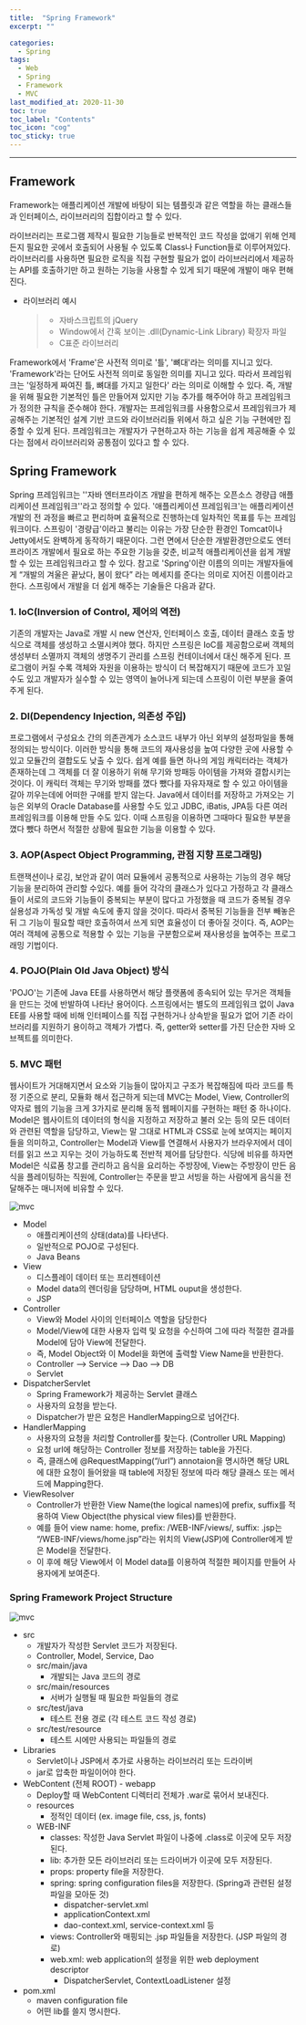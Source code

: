 ```yaml
---
title:  "Spring Framework"
excerpt: ""

categories:
  - Spring
tags:
  - Web
  - Spring
  - Framework
  - MVC
last_modified_at: 2020-11-30 
toc: true
toc_label: "Contents"
toc_icon: "cog"
toc_sticky: true
---
```


---
## Framework

Framework는 애플리케이션 개발에 바탕이 되는 템플릿과 같은 역할을 하는 클래스들과 인터페이스, 라이브러리의 집합이라고 할 수 있다. 

라이브러리는 프로그램 제작시 필요한 기능들로 반복적인 코드 작성을 없애기 위해 언제든지 필요한 곳에서 호출되어 사용될 수 있도록 Class나 Function들로 이루어져있다. 라이브러리를 사용하면 필요한 로직을 직접 구현할 필요가 없이 라이브러리에서 제공하는 API를 호출하기만 하고 원하는 기능을 사용할 수 있게 되기 때문에 개발이 매우 편해진다. 

- 라이브러리 예시

  > - 자바스크립트의 jQuery
  > - Window에서 간혹 보이는 .dll(Dynamic-Link Library) 확장자 파일
  > - C표준 라이브러리

Framework에서 'Frame'은 사전적 의미로 '틀', '뼈대'라는 의미를 지니고 있다. 'Framework'라는 단어도 사전적 의미로 동일한 의미를 지니고 있다. 따라서 프레임워크는 '일정하게 짜여진 틀, 뼈대를 가지고 일한다' 라는 의미로 이해할 수 있다. 즉, 개발을 위해 필요한 기본적인 틀은 만들어져 있지만 기능 추가를 해주어야 하고 프레임워크가 정의한 규칙을 준수해야 한다. 개발자는 프레임워크를 사용함으로서 프레임워크가 제공해주는 기본적인 설계 기반 코드와 라이브러리들 위에서 하고 싶은 기능 구현에만 집중할 수 있게 된다. 프레임워크는 개발자가 구현하고자 하는 기능을 쉽게 제공해줄 수 있다는 점에서 라이브러리와 공통점이 있다고 할 수 있다. 



## Spring Framework

Spring 프레임워크는 ''자바 엔터프라이즈 개발을 편하게 해주는 오픈소스 경량급 애플리케이션 프레임워크''라고 정의할 수 있다.   '애플리케이션 프레임워크'는 애플리케이션 개발의 전 과정을 빠르고 편리하며 효율적으로 진행하는데 일차적인 목표를 두는 프레임워크이다. 스프링이 '경량급'이라고 불리는 이유는 가장 단순한 환경인 Tomcat이나 Jetty에서도 완벽하게 동작하기 때문이다. 그런 면에서 단순한 개발환경만으로도 엔터프라이즈 개발에서 필요로 하는 주요한 기능을 갖춘, 비교적 애플리케이션을 쉽게 개발할 수 있는 프레임워크라고 할 수 있다. 참고로 'Spring'이란 이름의 의미는 개발자들에게 “개발의 겨울은 끝났다, 봄이 왔다” 라는 메세지를 준다는 의미로 지어진 이름이라고 한다. 스프링에서 개발을 더 쉽게 해주는 기술들은 다음과 같다. 

### 1. IoC(Inversion of Control, 제어의 역전)

기존의 개발자는 Java로 개발 시 new 연산자, 인터페이스 호출, 데이터 클래스 호출 방식으로 객체를 생성하고 소멸시켜야 했다. 하지만 스프링은 IoC를 제공함으로써 객체의 생성부터 소멸까지 객체의 생명주기 관리를 스프링 컨테이너에서 대신 해주게 된다. 프로그램이 커질 수록 객체와 자원을 이용하는 방식이 더 복잡해지기 때문에 코드가 꼬일 수도 있고 개발자가 실수할 수 있는 영역이 늘어나게 되는데 스프링이 이런 부분을 줄여주게 된다.

### 2. DI(Dependency Injection, 의존성 주입)

프로그램에서 구성요소 간의 의존관계가 소스코드 내부가 아닌 외부의 설정파일을 통해 정의되는 방식이다. 이러한 방식을 통해 코드의 재사용성을 높여 다양한 곳에 사용할 수 있고 모듈간의 결합도도 낮출 수 있다. 쉽게 예를 들면 하나의 게임 캐릭터라는 객체가 존재하는데 그 객체를 더 잘 이용하기 위해 무기와 방패등 아이템을 가져와 결합시키는 것이다. 이 캐릭터 객체는 무기와 방패를 꼈다 뺐다를 자유자재로 할 수 있고 아이템을 갈아 끼우는데에 어떠한 구애를 받지 않는다. Java에서 데이터를 저장하고 가져오는 기능은 외부의 Oracle Database를 사용할 수도 있고 JDBC, iBatis, JPA등 다른 여러 프레임워크를 이용해 만들 수도 있다. 이때 스프링을 이용하면 그때마다 필요한 부분을 꼈다 뺐다 하면서 적절한 상황에 필요한 기능을 이용할 수 있다. 

### 3. AOP(Aspect Object Programming, 관점 지향 프로그래밍)

트랜잭션이나 로깅, 보안과 같이 여러 묘듈에서 공통적으로 사용하는 기능의 경우 해당 기능을 분리하여 관리할 수있다. 예를 들어 각각의 클래스가 있다고 가정하고 각 클래스들이 서로의 코드와 기능들이 중복되는 부분이 많다고 가정했을 때 코드가 중복될 경우 실용성과 가독성 및 개발 속도에 좋지 않을 것이다. 따라서 중복된 기능들을 전부 빼놓은 뒤 그 기능이 필요할 때만 호출하여서 쓰게 되면 효율성이 더 좋아질 것이다. 즉, AOP는 여러 객체에 공통으로 적용할 수 있는 기능을 구분함으로써 재사용성을 높여주는 프로그래밍 기법이다. 

### 4. POJO(Plain Old Java Object) 방식

'POJO'는 기존에 Java EE를 사용하면서 해당 플랫폼에 종속되어 있는 무거은 객체들을 만드는 것에 반발하여 나타난 용어이다. 스프링에서는 별도의 프레임워크 없이 Java EE를 사용할 때에 비해 인터페이스를 직접 구현하거나 상속받을 필요가 없어 기존 라이브러리를 지원하기 용이하고 객체가 가볍다. 즉, getter와 setter를 가진 단순한 자바 오브젝트를 의미한다. 

### 5. MVC 패턴

웹사이트가 거대해지면서 요소와 기능들이 많아지고 구조가 복잡해짐에 따라 코드를 특정 기준으로 분리, 모듈화 해서 접근하게 되는데 MVC는 Model, View, Controller의 약자로 웹의 기능을 크게 3가지로 분리해 동적 웹페이지를 구현하는 패턴 중 하나이다.  Model은 웹사이트의 데이터의 형식을 지정하고 저장하고 불러 오는 등의 모든 데이터와 관련된 역할을 담당하고, View는 말 그대로 HTML과 CSS로 눈에 보여지는 페이지들을 의미하고, Controller는 Model과 View를 연결해서 사용자가 브라우저에서 데이터를 읽고 쓰고 지우는 것이 가능하도록 전반적 제어를 담당한다. 식당에 비유를 하자면 Model은 식료품 창고를 관리하고 음식을 요리하는 주방장에, View는 주방장이 만든 음식을 플레이팅하는 직원에, Controller는 주문을 받고 서빙을 하는 사람에게 음식을 전달해주는 매니저에 비유할 수 있다. 

![mvc](/assets/images/Spring/Spring_Framework/1.jpg)

- Model
  - 애플리케이션의 상태(data)를 나타낸다.
  -  일반적으로 POJO로 구성된다.
  - Java Beans
- View
  - 디스플레이 데이터 또는 프리젠테이션
  - Model data의 렌더링을 담당하며, HTML ouput을 생성한다.
  - JSP
- Controller
  - View와 Model 사이의 인터페이스 역할을 담당한다
  - Model/View에 대한 사용자 입력 및 요청을 수신하여 그에 따라 적절한 결과를 Model에 담아 View에 전달한다.
  - 즉, Model Object와 이 Model을 화면에 출력할 View Name을 반환한다.
  - Controller —> Service —> Dao —> DB
  - Servlet
- DispatcherServlet
  - Spring Framework가 제공하는 Servlet 클래스
  - 사용자의 요청을 받는다.
  - Dispatcher가 받은 요청은 HandlerMapping으로 넘어간다.
- HandlerMapping
  - 사용자의 요청을 처리할 Controller를 찾는다. (Controller URL Mapping)
  - 요청 url에 해당하는 Controller 정보를 저장하는 table을 가진다.
  - 즉, 클래스에 @RequestMapping(“/url”) annotaion을 명시하면 해당 URL에 대한 요청이 들어왔을 때 table에 저장된 정보에 따라 해당 클래스 또는 메서드에 Mapping한다.
- ViewResolver
  - Controller가 반환한 View Name(the logical names)에 prefix, suffix를 적용하여 View Object(the physical view files)를 반환한다.
  - 예를 들어 view name: home, prefix: /WEB-INF/views/, suffix: .jsp는 “/WEB-INF/views/home.jsp”라는 위치의 View(JSP)에 Controller에게 받은 Model을 전달한다.
  - 이 후에 해당 View에서 이 Model data를 이용하여 적절한 페이지를 만들어 사용자에게 보여준다.



### Spring Framework Project Structure

![mvc](/assets/images/Spring/Spring_Framework/2.jpg)



- src
  - 개발자가 작성한 Servlet 코드가 저장된다.
  - Controller, Model, Service, Dao
  - src/main/java
    - 개발되는 Java 코드의 경로
  - src/main/resources
    - 서버가 실행될 때 필요한 파일들의 경로
  - src/test/java
    - 테스트 전용 경로 (각 테스트 코드 작성 경로)
  - src/test/resource
    - 테스트 시에만 사용되는 파일들의 경로
- Libraries
  - Servlet이나 JSP에서 추가로 사용하는 라이브러리 또는 드라이버
  - jar로 압축한 파일이어야 한다.
- WebContent (전체 ROOT) - webapp
  - Deploy할 때 WebContent 디렉터리 전체가 .war로 묶어서 보내진다.
  - resources
    - 정적인 데이터 (ex. image file, css, js, fonts)
  - WEB-INF
    - classes: 작성한 Java Servlet 파일이 나중에 .class로 이곳에 모두 저장된다.
    - lib: 추가한 모든 라이브러리 또는 드라이버가 이곳에 모두 저장된다.
    - props: property file을 저장한다.
    - spring: spring configuration files을 저장한다. (Spring과 관련된 설정 파일을 모아둔 것)
      - dispatcher-servlet.xml
      - applicationContext.xml
      - dao-context.xml, service-context.xml 등
    - views: Controller와 매핑되는 .jsp 파일들을 저장한다. (JSP 파일의 경로)
    - web.xml: web application의 설정을 위한 web deployment descriptor
      - DispatcherServlet, ContextLoadListener 설정
- pom.xml
  - maven configuration file
  - 어떤 lib를 쓸지 명시한다.
